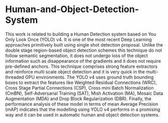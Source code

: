 # Human-and-Object-Detection-System

This work is related to building a Human Detection system based on You Only Look Once (YOLO) v4. It is one of the most recent Deep Learning approaches primitively built using single shot detection proposal. Unlike the double stage region-based object detection schemes this technique do not follow semantic segmentation, it does not undergo loss of the object information such as disappearance of the gradients and it does not require pre-defined anchors. This technique comprises strong feature extractors and reinforce multi scale object detection and it is very quick in the multi-threaded GPU environments. The YOLO v4 uses ground truth bounding boxes to extract the features like Weighted Residual Connections (WRC), Cross Stage Partial Connections (CSP), Cross mini Batch Normalization (CmBN), Self-Adversarial Training (SAT), Mish Activation (MA), Mosaic Data Augmentation (MDA) and Drop Block Regularization (DBR). Finally, the performance analysis of these model in terms of mean Average Precision (mAP) indicates that the modelling using YOLO v4 performs in a promising way and it can be used in automatic human and object detection systems.
